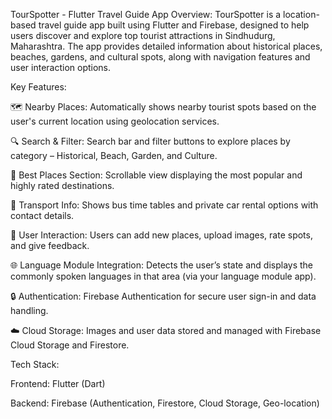 TourSpotter - Flutter Travel Guide App
Overview: TourSpotter is a location-based travel guide app built using Flutter and Firebase, designed to help users discover and explore top tourist attractions in Sindhudurg, Maharashtra. The app provides detailed information about historical places, beaches, gardens, and cultural spots, along with navigation features and user interaction options.

Key Features:

🗺️ Nearby Places: Automatically shows nearby tourist spots based on the user's current location using geolocation services.

🔍 Search & Filter: Search bar and filter buttons to explore places by category – Historical, Beach, Garden, and Culture.

🌟 Best Places Section: Scrollable view displaying the most popular and highly rated destinations.

🚌 Transport Info: Shows bus time tables and private car rental options with contact details.

📸 User Interaction: Users can add new places, upload images, rate spots, and give feedback.

🌐 Language Module Integration: Detects the user’s state and displays the commonly spoken languages in that area (via your language module app).

🔒 Authentication: Firebase Authentication for secure user sign-in and data handling.

☁️ Cloud Storage: Images and user data stored and managed with Firebase Cloud Storage and Firestore.

Tech Stack:

Frontend: Flutter (Dart)

Backend: Firebase (Authentication, Firestore, Cloud Storage, Geo-location)
